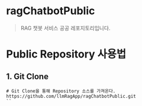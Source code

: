# ragChatbotPublic
> RAG 챗봇 서비스 공공 레포지토리입니다.

# Public Repository 사용법
## 1. Git Clone
```
# Git Clone을 통해 Repository 소스를 가져온다.
https://github.com/llmRagApp/ragChatbotPublic.git
``
